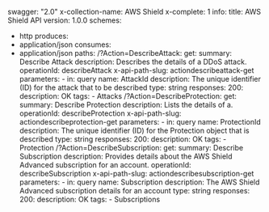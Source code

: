 swagger: "2.0"
x-collection-name: AWS Shield
x-complete: 1
info:
  title: AWS Shield API
  version: 1.0.0
schemes:
- http
produces:
- application/json
consumes:
- application/json
paths:
  /?Action=DescribeAttack:
    get:
      summary: Describe Attack
      description: Describes the details of a DDoS attack.
      operationId: describeAttack
      x-api-path-slug: actiondescribeattack-get
      parameters:
      - in: query
        name: AttackId
        description: The unique identifier (ID) for the attack that to be described
        type: string
      responses:
        200:
          description: OK
      tags:
      - Attacks
  /?Action=DescribeProtection:
    get:
      summary: Describe Protection
      description: Lists the details of a.
      operationId: describeProtection
      x-api-path-slug: actiondescribeprotection-get
      parameters:
      - in: query
        name: ProtectionId
        description: The unique identifier (ID) for the Protection object that is         described
        type: string
      responses:
        200:
          description: OK
      tags:
      - Protection
  /?Action=DescribeSubscription:
    get:
      summary: Describe Subscription
      description: Provides details about the AWS Shield Advanced subscription for
        an account.
      operationId: describeSubscription
      x-api-path-slug: actiondescribesubscription-get
      parameters:
      - in: query
        name: Subscription
        description: The AWS Shield Advanced subscription details for an account
        type: string
      responses:
        200:
          description: OK
      tags:
      - Subscriptions